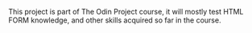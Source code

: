 This project is part of The Odin Project course, it will mostly test HTML FORM knowledge, and other skills acquired so far in the course.
